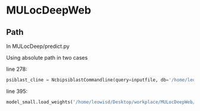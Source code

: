 # MULocDeepWeb

## Path

In MULocDeep/predict.py

Using absolute path in two cases

line 278:
```python
psiblast_cline = NcbipsiblastCommandline(query=inputfile, db='/home/leowisd/Desktop/workplace/MULocDeepWeb/MULocDeep/db/swissprot/swissprot',num_iterations=3, evalue=0.001, out_ascii_pssm=pssmfile, num_threads=4)
```

line 395: 
```python
model_small.load_weights('/home/leowisd/Desktop/workplace/MULocDeepWeb/MULocDeep/cpu_models/fold' + str(foldnum) + '_big_lv1_acc-weights.hdf5')
```